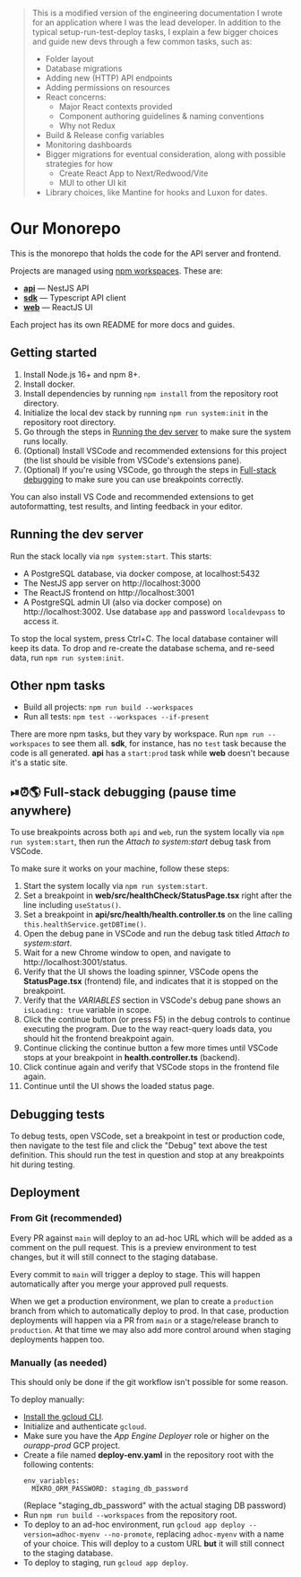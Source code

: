 > This is a modified version of the engineering documentation I wrote for an application where I was the lead developer. In addition to the typical setup-run-test-deploy tasks, I explain a few bigger choices and guide new devs through a few common tasks, such as:
> * Folder layout
> * Database migrations
> * Adding new (HTTP) API endpoints
> * Adding permissions on resources
> * React concerns:
>   * Major React contexts provided
>   * Component authoring guidelines & naming conventions
>   * Why not Redux
> * Build & Release config variables
> * Monitoring dashboards
> * Bigger migrations for eventual consideration, along with possible strategies for how
>   * Create React App to Next/Redwood/Vite
>   * MUI to other UI kit
> * Library choices, like Mantine for hooks and Luxon for dates.

# Our Monorepo

This is the monorepo that holds the code for the API server and
frontend.

Projects are managed using
[npm workspaces](https://docs.npmjs.com/cli/v8/using-npm/workspaces).
These are:

- [**api**](./api/README.md) — NestJS API
- [**sdk**](./sdk/README.md) — Typescript API client
- [**web**](./web/README.md) — ReactJS UI

Each project has its own README for more docs and guides.

## Getting started

1. Install Node.js 16+ and npm 8+.
1. Install docker.
1. Install dependencies by running `npm install` from the repository
   root directory.
1. Initialize the local dev stack by running `npm run system:init` in
   the repository root directory.
1. Go through the steps in [Running the dev server](#running-the-dev-server) to make sure the system runs locally.
1. (Optional) Install VSCode and recommended extensions for this project (the list should be visible from VSCode's extensions pane).
1. (Optional) If you're using VSCode, go through the steps in [Full-stack debugging](#full-stack-debugging) to make sure you can use breakpoints correctly.

You can also install VS Code and recommended extensions to get autoformatting, test results, and linting feedback in your editor.

## Running the dev server

Run the stack locally via `npm system:start`. This starts:

- A PostgreSQL database, via docker compose, at localhost:5432
- The NestJS app server on http://localhost:3000
- The ReactJS frontend on http://localhost:3001
- A PostgreSQL admin UI (also via docker compose) on http://localhost:3002. Use database `app` and password `localdevpass` to access it.

To stop the local system, press Ctrl+C. The local database container will keep its data. To drop and re-create the database schema, and re-seed data, run `npm run system:init`.

## Other npm tasks

- Build all projects: `npm run build --workspaces`
- Run all tests: `npm test --workspaces --if-present`

There are more npm tasks, but they vary by workspace. Run `npm run --workspaces` to see them all. **sdk**, for instance, has no `test` task because the code is all generated. **api** has a `start:prod` task while **web** doesn't because it's a static site.

## ⏯⏰🌎 Full-stack debugging (pause time anywhere)

To use breakpoints across both `api` and `web`, run the system locally via `npm run system:start`, then run the _Attach to system:start_ debug task from VSCode.

To make sure it works on your machine, follow these steps:

1. Start the system locally via `npm run system:start`.
1. Set a breakpoint in **web/src/healthCheck/StatusPage.tsx** right after the line including `useStatus()`.
1. Set a breakpoint in **api/src/health/health.controller.ts** on the line calling `this.healthService.getDBTime()`.
1. Open the debug pane in VSCode and run the debug task titled _Attach to system:start_.
1. Wait for a new Chrome window to open, and navigate to http://localhost:3001/status.
1. Verify that the UI shows the loading spinner, VSCode opens the **StatusPage.tsx** (frontend) file, and indicates that it is stopped on the breakpoint.
1. Verify that the _VARIABLES_ section in VSCode's debug pane shows an `isLoading: true` variable in scope.
1. Click the continue button (or press F5) in the debug controls to continue executing the program. Due to the way react-query loads data, you should hit the frontend breakpoint again.
1. Continue clicking the continue button a few more times until VSCode stops at your breakpoint in **health.controller.ts** (backend).
1. Click continue again and verify that VSCode stops in the frontend file again.
1. Continue until the UI shows the loaded status page.

## Debugging tests

To debug tests, open VSCode, set a breakpoint in test or production code, then navigate to the test file and click the "Debug" text above the test definition. This should run the test in question and stop at any breakpoints hit during testing.

## Deployment

### From Git (recommended)

Every PR against `main` will deploy to an ad-hoc URL which will be added as a comment on the pull request. This is a preview environment to test changes, but it will still connect to the staging database.

Every commit to `main` will trigger a deploy to stage. This will happen automatically after you merge your approved pull requests.

When we get a production environment, we plan to create a `production` branch from which to automatically deploy to prod. In that case, production deployments will happen via a PR from `main` or a stage/release branch to `production`. At that time we may also add more control around when staging deployments happen too.

### Manually (as needed)

This should only be done if the git workflow isn't possible for some reason.

To deploy manually:

- [Install the gcloud CLI](https://cloud.google.com/sdk/docs/install).
- Initialize and authenticate `gcloud`.
- Make sure you have the _App Engine Deployer_ role or higher on the _ourapp-prod_ GCP project.
- Create a file named **deploy-env.yaml** in the repository root with the following contents:
  ```
  env_variables:
    MIKRO_ORM_PASSWORD: staging_db_password
  ```
  (Replace "staging_db_password" with the actual staging DB password)
- Run `npm run build --workspaces` from the repository root.
- To deploy to an ad-hoc environment, run `gcloud app deploy --version=adhoc-myenv --no-promote`, replacing `adhoc-myenv` with a name of your choice. This will deploy to a custom URL **but** it will still connect to the staging database.
- To deploy to staging, run `gcloud app deploy`.
